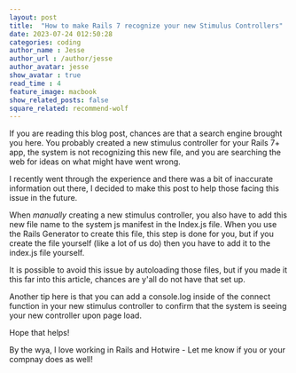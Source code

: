```yaml
---
layout: post
title:  "How to make Rails 7 recognize your new Stimulus Controllers"
date: 2023-07-24 012:50:28
categories: coding
author_name : Jesse
author_url : /author/jesse
author_avatar: jesse
show_avatar : true
read_time : 4
feature_image: macbook
show_related_posts: false
square_related: recommend-wolf
---
```


If you are reading this blog post, chances are that a search engine brought you here. You probably created a new stimulus controller for your Rails 7+ app, the system is not recognizing this new file, and you are searching the web for ideas on what might have went wrong.

I recently went through the experience and there was a bit of inaccurate information out there, I decided to make this post to help those facing this issue in the future.

When *manually* creating a new stimulus controller, you also have to add this new file name to the system js manifest in the Index.js file. When you use the Rails Generator to create this file, this step is done for you, but if you create the file yourself (like a lot of us do) then you have to add it to the index.js file yourself.

It is possible to avoid this issue by autoloading those files, but if you made it this far into this article, chances are y'all do not have that set up. 

Another tip here is that you can add a console.log inside of the connect function in your new stimulus controller to confirm that the system is seeing your new controller upon page load. 

Hope that helps! 

By the wya, I love working in Rails and Hotwire - Let me know if you or your compnay does as well! 
